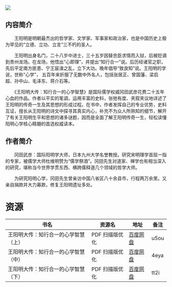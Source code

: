 ![](http://img3m9.ddimg.cn/76/22/23636029-1_u_1.jpg)

## 内容简介

　　王阳明是明朝最杰出的哲学家、文学家、军事家和政治家，也是中国历史上极为罕见的“立德、立功、立言”三不朽的圣人。

　　王阳明出身名门，二十八岁中进士，三十五岁因替忠臣求情而入狱，后被贬谪到贵州龙场。在龙场，他悟出“心即理”，并提出“知行合一”说。后历经诸官之职，先后平定南方匪患、宁王宸濠之乱，立下大功。晚年倡导“致良知”说。王阳明的学说，世称“心学”， 五百年来折服了无数中外名人，包括张居正、曾国藩、梁启超、孙中山、毛泽东、蒋介石等。

　　《王阳明大传：知行合一的心学智慧》是国际儒学权威冈田武彦花费二十五年心血的作品。作者以平实的笔调，运用丰富的史料，张弛有度、夹叙夹议地详述了王阳明的传奇一生及其思想的形成过程。在书中，作者发挥自己的专业优势，史料互证，擅长从王阳明的诗文中探寻其真实内心，补充不为众人所熟知的细节，解开了有关王阳明生平和思想的诸多谜题，因而是全面了解王阳明传奇一生，轻松读懂阳明心学核心精髓的首选权威读本。

## 作者简介

　　冈田武彦：国际阳明学大师，日本九州大学名誉教授。研究宋明理学首屈一指的专家，被儒学大师杜维明赞为“儒学祭酒”。冈田先生对道家、禅学也有相当深入的研究，堪称当今世界学贯东西、横跨儒释道几个领域的哲学大师。

　　为研究阳明心学，冈田先生曾亲访中国八省区八十余县市，行程两万余里。又亲自捐款并大力募款，修复王阳明遗址多处。

# 资源

|书名|资源名|地址|备注|
|---|---|---|---|
|王阳明大传：知行合一的心学智慧（上）|PDF 扫描版优化|[百度网盘](https://pan.baidu.com/s/1lWbSCUQKxueR9MWtFp-k1A)|u5ou|
|王阳明大传：知行合一的心学智慧（中）|PDF 扫描版优化|[百度网盘](https://pan.baidu.com/s/1MqNhs8QviBTmsLLGHJr9-A)|4eya|
|王阳明大传：知行合一的心学智慧（下）|PDF 扫描版优化|[百度网盘](https://pan.baidu.com/s/1oz7DExUaLr1k-2tcDiORow)|tt2i|
